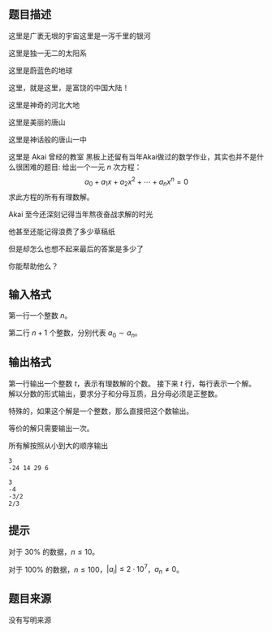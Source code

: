 

## 题目描述

这里是广袤无垠的宇宙这里是一泻千里的银河

这里是独一无二的太阳系

这里是蔚蓝色的地球

这里，就是这里，是富饶的中国大陆！

这里是神奇的河北大地

这里是美丽的唐山

这里是神话般的唐山一中

这里是 Akai 曾经的教室
黑板上还留有当年Akai做过的数学作业，其实也并不是什么很困难的题目: 
给出一个一元 $n$ 次方程：
$$
a_0 + a_1x + a_2x^2 +\cdots+ a_nx^n=0 
$$
求此方程的所有有理数解。

Akai 至今还深刻记得当年熬夜奋战求解的时光

他甚至还能记得浪费了多少草稿纸

但是却怎么也想不起来最后的答案是多少了

你能帮助他么？
## 输入格式
第一行一个整数 $n$。

第二行 $n+1$ 个整数，分别代表 $a_0\sim a_n$。
## 输出格式
第一行输出一个整数 $t$，表示有理数解的个数。
接下来 $t$ 行，每行表示一个解。
解以分数的形式输出，要求分子和分母互质，且分母必须是正整数。

特殊的，如果这个解是一个整数，那么直接把这个数输出。

等价的解只需要输出一次。

所有解按照从小到大的顺序输出

```input1
3 
-24 14 29 6 

```
```output1
3 
-4 
-3/2 
2/3 
```

## 提示

对于 $30\%$ 的数据，$n\le 10$。

对于 $100\%$ 的数据，$n\le 100$，$|a_i| \le 2\cdot 10^7$，$a_n\neq 0$。
## 题目来源
没有写明来源


